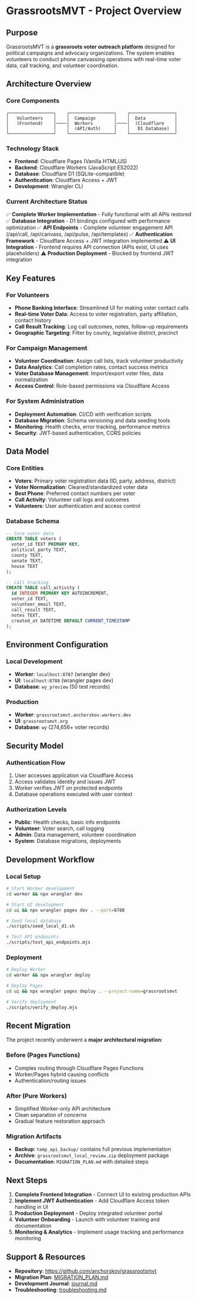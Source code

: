 # GrassrootsMVT - Project Overview

## Purpose
GrassrootsMVT is a **grassroots voter outreach platform** designed for political campaigns and advocacy organizations. The system enables volunteers to conduct phone canvassing operations with real-time voter data, call tracking, and volunteer coordination.

## Architecture Overview

### Core Components

```
┌─────────────────┐    ┌─────────────────┐    ┌─────────────────┐
│   Volunteers    │    │  Campaign       │    │  Data           │
│   (Frontend)    │────│  Workers        │────│  (Cloudflare    │
│                 │    │  (API/Auth)     │    │   D1 Database)  │
└─────────────────┘    └─────────────────┘    └─────────────────┘
```

### Technology Stack

- **Frontend**: Cloudflare Pages (Vanilla HTML/JS)
- **Backend**: Cloudflare Workers (JavaScript ES2022)
- **Database**: Cloudflare D1 (SQLite-compatible)
- **Authentication**: Cloudflare Access + JWT
- **Development**: Wrangler CLI

### Current Architecture Status
✅ **Complete Worker Implementation** - Fully functional with all APIs restored
✅ **Database Integration** - D1 bindings configured with performance optimization
✅ **API Endpoints** - Complete volunteer engagement API (/api/call, /api/canvass, /api/pulse, /api/templates)
✅ **Authentication Framework** - Cloudflare Access + JWT integration implemented
⚠️ **UI Integration** - Frontend requires API connection (APIs exist, UI uses placeholders)
⚠️ **Production Deployment** - Blocked by frontend JWT integration

## Key Features

### For Volunteers
- **Phone Banking Interface**: Streamlined UI for making voter contact calls
- **Real-time Voter Data**: Access to voter registration, party affiliation, contact history
- **Call Result Tracking**: Log call outcomes, notes, follow-up requirements
- **Geographic Targeting**: Filter by county, legislative district, precinct

### For Campaign Management  
- **Volunteer Coordination**: Assign call lists, track volunteer productivity
- **Data Analytics**: Call completion rates, contact success metrics
- **Voter Database Management**: Import/export voter files, data normalization
- **Access Control**: Role-based permissions via Cloudflare Access

### For System Administration
- **Deployment Automation**: CI/CD with verification scripts
- **Database Migration**: Schema versioning and data seeding tools  
- **Monitoring**: Health checks, error tracking, performance metrics
- **Security**: JWT-based authentication, CORS policies

## Data Model

### Core Entities
- **Voters**: Primary voter registration data (ID, party, address, district)
- **Voter Normalization**: Cleaned/standardized voter data  
- **Best Phone**: Preferred contact numbers per voter
- **Call Activity**: Volunteer call logs and outcomes
- **Volunteers**: User authentication and access control

### Database Schema
```sql
-- Core voter data
CREATE TABLE voters (
  voter_id TEXT PRIMARY KEY,
  political_party TEXT,
  county TEXT,
  senate TEXT,
  house TEXT
);

-- Call tracking
CREATE TABLE call_activity (
  id INTEGER PRIMARY KEY AUTOINCREMENT,
  voter_id TEXT,
  volunteer_email TEXT,
  call_result TEXT,
  notes TEXT,
  created_at DATETIME DEFAULT CURRENT_TIMESTAMP
);
```

## Environment Configuration

### Local Development
- **Worker**: `localhost:8787` (wrangler dev)
- **UI**: `localhost:8788` (wrangler pages dev)  
- **Database**: `wy_preview` (50 test records)

### Production
- **Worker**: `grassrootsmvt.anchorskov.workers.dev`
- **UI**: `grassrootsmvt.org`
- **Database**: `wy` (274,656+ voter records)

## Security Model

### Authentication Flow
1. User accesses application via Cloudflare Access
2. Access validates identity and issues JWT
3. Worker verifies JWT on protected endpoints
4. Database operations executed with user context

### Authorization Levels
- **Public**: Health checks, basic info endpoints
- **Volunteer**: Voter search, call logging
- **Admin**: Data management, volunteer coordination  
- **System**: Database migrations, deployments

## Development Workflow

### Local Setup
```bash
# Start Worker development
cd worker && npx wrangler dev

# Start UI development  
cd ui && npx wrangler pages dev . --port=8788

# Seed local database
./scripts/seed_local_d1.sh

# Test API endpoints
./scripts/test_api_endpoints.mjs
```

### Deployment
```bash
# Deploy Worker
cd worker && npx wrangler deploy

# Deploy Pages
cd ui && npx wrangler pages deploy . --project-name=grassrootsmvt

# Verify deployment
./scripts/verify_deploy.mjs
```

## Recent Migration

The project recently underwent a **major architectural migration**:

### Before (Pages Functions)
- Complex routing through Cloudflare Pages Functions
- Worker/Pages hybrid causing conflicts
- Authentication/routing issues

### After (Pure Workers)  
- Simplified Worker-only API architecture
- Clean separation of concerns
- Gradual feature restoration approach

### Migration Artifacts
- **Backup**: `temp_api_backup/` contains full previous implementation
- **Archive**: `grassrootsmvt_local_review.zip` deployment package
- **Documentation**: `MIGRATION_PLAN.md` with detailed steps

## Next Steps

1. **Complete Frontend Integration** - Connect UI to existing production APIs
2. **Implement JWT Authentication** - Add Cloudflare Access token handling in UI  
3. **Production Deployment** - Deploy integrated volunteer portal
4. **Volunteer Onboarding** - Launch with volunteer training and documentation
5. **Monitoring & Analytics** - Implement usage tracking and performance monitoring

## Support & Resources

- **Repository**: https://github.com/anchorskov/grassrootsmvt
- **Migration Plan**: [MIGRATION_PLAN.md](../MIGRATION_PLAN.md)
- **Development Journal**: [journal.md](./journal.md)
- **Troubleshooting**: [troubleshooting.md](./troubleshooting.md)